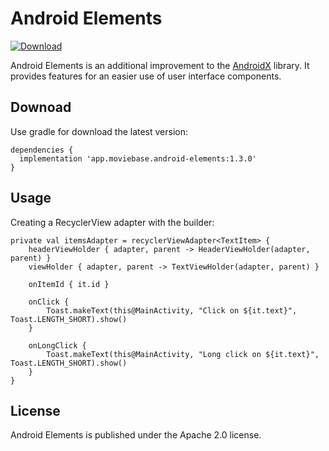 # Android Elements
[ ![Download](https://api.bintray.com/packages/moviebase/maven/android-elements/images/download.svg?version=1.3.0) ](https://bintray.app.moviebase.maven/android-elements/1.3.0/link)

Android Elements is an additional improvement to the [AndroidX](https://developer.android.com/jetpack/androidx) library. It provides features for an easier use of user interface components.

## Downoad
Use gradle for download the latest version:

```
dependencies {
  implementation 'app.moviebase.android-elements:1.3.0'
}
```

## Usage
Creating a RecyclerView adapter with the builder:

```
private val itemsAdapter = recyclerViewAdapter<TextItem> {
    headerViewHolder { adapter, parent -> HeaderViewHolder(adapter, parent) }
    viewHolder { adapter, parent -> TextViewHolder(adapter, parent) }

    onItemId { it.id }

    onClick {
        Toast.makeText(this@MainActivity, "Click on ${it.text}", Toast.LENGTH_SHORT).show()
    }

    onLongClick {
        Toast.makeText(this@MainActivity, "Long click on ${it.text}", Toast.LENGTH_SHORT).show()
    }
}
```

## License
Android Elements is published under the Apache 2.0 license.
